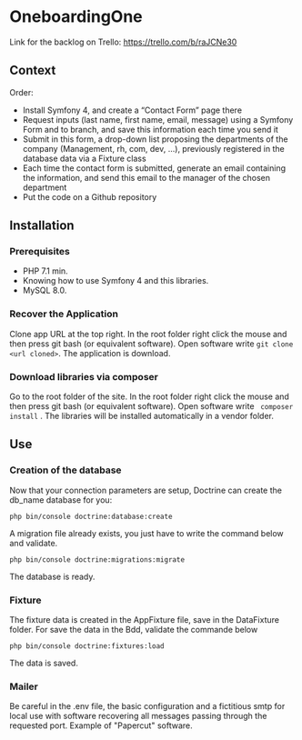 # OneboardingOne

Link for the backlog on Trello: https://trello.com/b/raJCNe30

## Context 

Order:
- Install Symfony 4, and create a “Contact Form” page there    
- Request inputs (last name, first name, email, message) using a Symfony Form and to branch, and save this information each time you send it    
- Submit in this form, a drop-down list proposing the departments of the company (Management, rh, com, dev, ...), previously registered in the database data via a Fixture class    
- Each time the contact form is submitted, generate an email containing the information, and send this email to the manager of the chosen department    
- Put the code on a Github repository    

## Installation 
### Prerequisites

- PHP 7.1 min.    
- Knowing how to use Symfony 4 and this libraries.    
- MySQL 8.0.    

### Recover the Application

Clone app URL at the top right.
In the root folder right click the mouse and then press git bash (or equivalent software).
Open software write ` git clone <url cloned> `. The application is download.

### Download libraries via composer

Go to the root folder of the site. 
In the root folder right click the mouse and then press git bash (or equivalent software). 
Open software write ` composer install` . The libraries will be installed automatically in a vendor folder.

## Use
### Creation of the database

Now that your connection parameters are setup, Doctrine can create the db_name database for you:

    php bin/console doctrine:database:create
    
A migration file already exists, you just have to write the command below and validate.

    php bin/console doctrine:migrations:migrate
    
The database is ready.

### Fixture

The fixture data is created in the AppFixture file, save in the DataFixture folder. For save the data in the Bdd, validate the commande below

    php bin/console doctrine:fixtures:load
    
The data is saved.

### Mailer

Be careful in the .env file, the basic configuration and a fictitious smtp for local use with software recovering all messages passing through the requested port. Example of "Papercut" software.  
